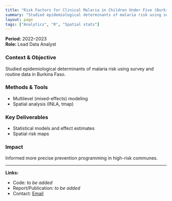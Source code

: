 ```yaml
---
title: "Risk Factors for Clinical Malaria in Children Under Five (Burkina Faso)"
summary: "Studied epidemiological determinants of malaria risk using survey and routine data in Burkina Faso."
layout: page
tags: ["Analytics", "R", "Spatial stats"]
---
```

**Period:** 2022–2023  
**Role:** Lead Data Analyst

### Context & Objective  
Studied epidemiological determinants of malaria risk using survey and routine data in Burkina Faso.

### Methods & Tools  
- Multilevel (mixed-effects) modeling
- Spatial analysis (INLA, tmap)

### Key Deliverables  
- Statistical models and effect estimates
- Spatial risk maps

### Impact  
Informed more precise prevention programming in high-risk communes.

---
**Links:**  
- Code: _to be added_  
- Report/Publication: _to be added_  
- Contact: [Email](mailto:ousmanerabi12@gmail.com)
